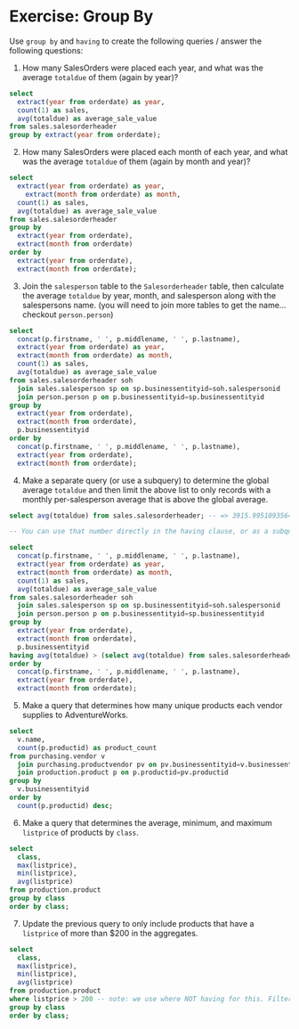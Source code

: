 # Exercise: Group By

Use `group by` and `having` to create the following queries / answer the following questions:

1. How many SalesOrders were placed each year, and what was the average `totaldue` of them (again by year)?

```sql
select 
  extract(year from orderdate) as year,
  count(1) as sales, 
  avg(totaldue) as average_sale_value
from sales.salesorderheader
group by extract(year from orderdate);
```

2. How many SalesOrders were placed each month of each year, and what was the average `totaldue` of them (again by month and year)?

```sql
select 
  extract(year from orderdate) as year,
    extract(month from orderdate) as month,
  count(1) as sales, 
  avg(totaldue) as average_sale_value
from sales.salesorderheader
group by 
  extract(year from orderdate),
  extract(month from orderdate)
order by 
  extract(year from orderdate),
  extract(month from orderdate);
```

3. Join the `salesperson` table to the `Salesorderheader` table, then calculate the average `totaldue` by year, month, and salesperson along with the salespersons name. (you will need to join more tables to get the name... checkout `person.person`)

```sql
select
  concat(p.firstname, ' ', p.middlename, ' ', p.lastname),
  extract(year from orderdate) as year,
  extract(month from orderdate) as month,
  count(1) as sales, 
  avg(totaldue) as average_sale_value
from sales.salesorderheader soh
  join sales.salesperson sp on sp.businessentityid=soh.salespersonid
  join person.person p on p.businessentityid=sp.businessentityid
group by
  extract(year from orderdate),
  extract(month from orderdate),
  p.businessentityid
order by
  concat(p.firstname, ' ', p.middlename, ' ', p.lastname),
  extract(year from orderdate),
  extract(month from orderdate);
```

4. Make a separate query (or use a subquery) to determine the global average `totaldue` and then limit the above list to only records with a monthly per-salesperson average that is above the global average.

```sql
select avg(totaldue) from sales.salesorderheader; -- => 3915.9951093564277769

-- You can use that number directly in the having clause, or as a subquery. A subquery is more robust for something such as automated reporting purposes, since it will always be up to date. For a one time exploration of the data, making two queries is perfectly fine.

select
  concat(p.firstname, ' ', p.middlename, ' ', p.lastname),
  extract(year from orderdate) as year,
  extract(month from orderdate) as month,
  count(1) as sales, 
  avg(totaldue) as average_sale_value
from sales.salesorderheader soh
  join sales.salesperson sp on sp.businessentityid=soh.salespersonid
  join person.person p on p.businessentityid=sp.businessentityid
group by
  extract(year from orderdate),
  extract(month from orderdate),
  p.businessentityid
having avg(totaldue) > (select avg(totaldue) from sales.salesorderheader)
order by
  concat(p.firstname, ' ', p.middlename, ' ', p.lastname),
  extract(year from orderdate),
  extract(month from orderdate);
```

5. Make a query that determines how many unique products each vendor supplies to AdventureWorks.

```sql
select 
  v.name,
  count(p.productid) as product_count
from purchasing.vendor v
  join purchasing.productvendor pv on pv.businessentityid=v.businessentityid
  join production.product p on p.productid=pv.productid
group by
  v.businessentityid
order by
  count(p.productid) desc;
```

6. Make a query that determines the average, minimum, and maximum `listprice` of products by `class`. 

```sql
select 
  class,
  max(listprice),
  min(listprice),
  avg(listprice)
from production.product
group by class
order by class;
```

7. Update the previous query to only include products that have a `listprice` of more than $200 in the aggregates.

```sql
select 
  class,
  max(listprice),
  min(listprice),
  avg(listprice)
from production.product
where listprice > 200 -- note: we use where NOT having for this. Filter before grouping!
group by class
order by class;
```